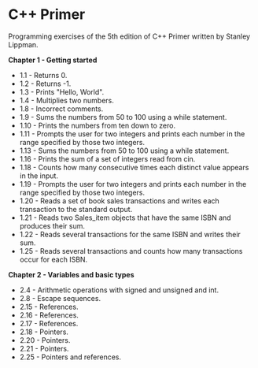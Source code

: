 # C++ Primer

Programming exercises of the 5th edition of C++ Primer written by Stanley Lippman.

**Chapter 1 - Getting started**

* 1.1 - Returns 0.
* 1.2 - Returns -1.
* 1.3 - Prints "Hello, World".
* 1.4 - Multiplies two numbers.
* 1.8 - Incorrect comments.
* 1.9 - Sums the numbers from 50 to 100 using a while statement.
* 1.10 - Prints the numbers from ten down to zero.
* 1.11 - Prompts the user for two integers and prints each number in the range specified by those two integers.
* 1.13 - Sums the numbers from 50 to 100 using a while statement.
* 1.16 - Prints the sum of a set of integers read from cin.
* 1.18 - Counts how many consecutive times each distinct value appears in the input.
* 1.19 - Prompts the user for two integers and prints each number in the range specified by those two integers.
* 1.20 - Reads a set of book sales transactions and writes each transaction to the standard output.
* 1.21 - Reads two Sales_item objects that have the same ISBN and produces their sum.
* 1.22 - Reads several transactions for the same ISBN and writes their sum.
* 1.25 - Reads several transactions and counts how many transactions occur for each ISBN.

**Chapter 2 - Variables and basic types**

* 2.4 - Arithmetic operations with signed and unsigned and int.
* 2.8 - Escape sequences.
* 2.15 - References.
* 2.16 - References.
* 2.17 - References.
* 2.18 - Pointers.
* 2.20 - Pointers.
* 2.21 - Pointers.
* 2.25 - Pointers and references.
